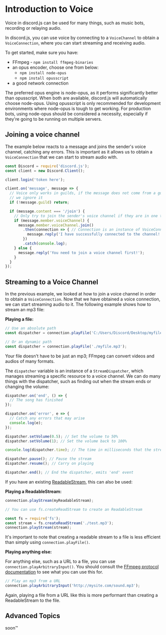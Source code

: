 # Introduction to Voice
Voice in discord.js can be used for many things, such as music bots, recording or relaying audio.

In discord.js, you can use voice by connecting to a `VoiceChannel` to obtain a `VoiceConnection`, where you can start streaming and receiving audio.

To get started, make sure you have:
* FFmpeg - `npm install ffmpeg-binaries`
* an opus encoder, choose one from below:
  * `npm install node-opus`
  * `npm install opusscript`
* a good network connection

The preferred opus engine is node-opus, as it performs significantly better than opusscript. When both are available, discord.js will automatically choose node-opus.
Using opusscript is only recommended for development environments where node-opus is tough to get working.
For production bots, using node-opus should be considered a necessity, especially if they're going to be running on multiple servers.

## Joining a voice channel
The example below reacts to a message and joins the sender's voice channel, catching any errors. This is important
as it allows us to obtain a `VoiceConnection` that we can start to stream audio with.

```js
const Discord = require('discord.js');
const client = new Discord.Client();

client.login('token here');

client.on('message', message => {
  // Voice only works in guilds, if the message does not come from a guild,
  // we ignore it
  if (!message.guild) return;

  if (message.content === '/join') {
    // Only try to join the sender's voice channel if they are in one themselves
    if (message.member.voiceChannel) {
      message.member.voiceChannel.join()
        .then(connection => { // Connection is an instance of VoiceConnection
          message.reply('I have successfully connected to the channel!');
        })
        .catch(console.log);
    } else {
      message.reply('You need to join a voice channel first!');
    }
  }
});
```

## Streaming to a Voice Channel
In the previous example, we looked at how to join a voice channel in order to obtain a `VoiceConnection`. Now that we
have obtained a voice connection, we can start streaming audio to it. The following example shows how to stream an mp3
file:

**Playing a file:**

```js
// Use an absolute path
const dispatcher = connection.playFile('C:/Users/Discord/Desktop/myfile.mp3');
```

```js
// Or an dynamic path
const dispatcher = connection.playFile('./myfile.mp3');
```

Your file doesn't have to be just an mp3; FFmpeg can convert videos and audios of many formats.

The `dispatcher` variable is an instance of a `StreamDispatcher`, which manages streaming a specific resource to a voice
channel. We can do many things with the dispatcher, such as finding out when the stream ends or changing the volume:

```js
dispatcher.on('end', () => {
  // The song has finished
});

dispatcher.on('error', e => {
  // Catch any errors that may arise
  console.log(e);
});

dispatcher.setVolume(0.5); // Set the volume to 50%
dispatcher.setVolume(1); // Set the volume back to 100%

console.log(dispatcher.time); // The time in milliseconds that the stream dispatcher has been playing for

dispatcher.pause(); // Pause the stream
dispatcher.resume(); // Carry on playing

dispatcher.end(); // End the dispatcher, emits 'end' event
```

If you have an existing [ReadableStream](https://nodejs.org/api/stream.html#stream_readable_streams),
this can also be used:

**Playing a ReadableStream:**
```js
connection.playStream(myReadableStream);

// You can use fs.createReadStream to create an ReadableStream

const fs = require('fs');
const stream = fs.createReadStream('./test.mp3');
connection.playStream(stream);
```

It's important to note that creating a readable stream to a file is less efficient than simply using `connection.playFile()`.

**Playing anything else:**

For anything else, such as a URL to a file, you can use `connection.playArbitraryInput()`. You should consult the [FFmpeg protocol documentation](https://ffmpeg.org/ffmpeg-protocols.html) to see what you can use this for.

```js
// Play an mp3 from a URL
connection.playArbitraryInput('http://mysite.com/sound.mp3');
```

Again, playing a file from a URL like this is more performant than creating a ReadableStream to the file.

## Advanced Topics
soon&trade;
